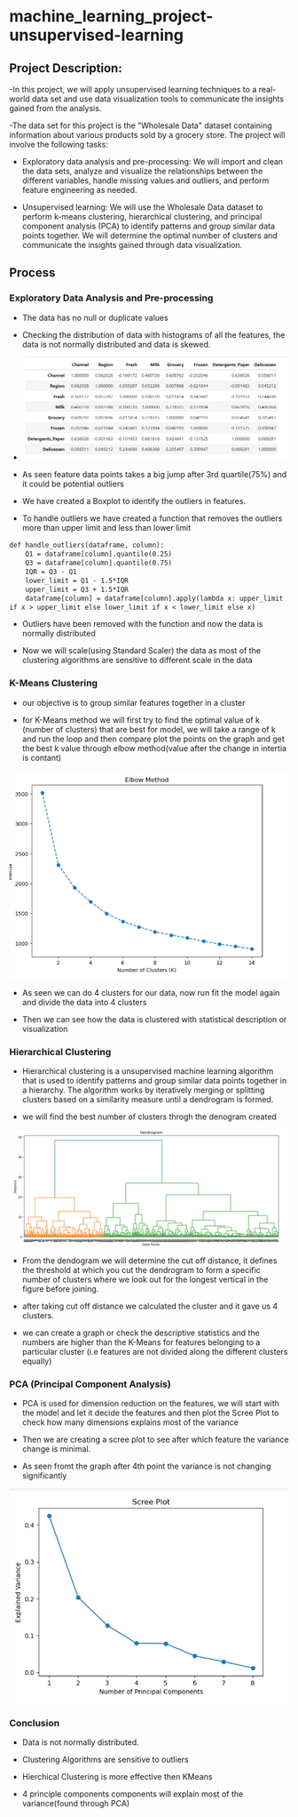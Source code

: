 # machine_learning_project-unsupervised-learning


## Project Description:
-In this project, we will apply unsupervised learning techniques to a real-world data set and use data visualization tools to communicate the insights gained from the analysis.

-The data set for this project is the "Wholesale Data" dataset containing information about various products sold by a grocery store.
The project will involve the following tasks:

-	Exploratory data analysis and pre-processing: We will import and clean the data sets, analyze and visualize the relationships between the different variables, handle missing values and outliers, and perform feature engineering as needed.

-	Unsupervised learning: We will use the Wholesale Data dataset to perform k-means clustering, hierarchical clustering, and principal component analysis (PCA) to identify patterns and group similar data points together. We will determine the optimal number of clusters and communicate the insights gained through data visualization.

## Process

### Exploratory Data Analysis and Pre-processing

- The data has no null or duplicate values

- Checking the distribution of data with histograms of all the features,
the data is not normally distributed and data is skewed.

- ![Alt text](image.png)

- As seen feature data points takes a big jump after 3rd quartile(75%) and it could be potential outliers

- We have created a Boxplot to identify the outliers in features.

- To handle outliers we have created a function that removes the outliers more than upper limit and less than lower limit
```
def handle_outliers(dataframe, column):
    Q1 = dataframe[column].quantile(0.25)
    Q3 = dataframe[column].quantile(0.75)
    IQR = Q3 - Q1
    lower_limit = Q1 - 1.5*IQR
    upper_limit = Q3 + 1.5*IQR
    dataframe[column] = dataframe[column].apply(lambda x: upper_limit if x > upper_limit else lower_limit if x < lower_limit else x)
```
- Outliers have been removed with the function and now the data is normally distributed

- Now we will scale(using Standard Scaler) the data as most of the clustering algorithms are sensitive to different scale in the data 

### K-Means Clustering

- our objective is to group similar features together in a cluster

- for K-Means method we will first try to find the optimal value of k (number of clusters) that are best for model, we will take a range of k and run the loop and then compare plot the points on the graph and get the best k value through elbow method(value after the change in intertia is contant)

![Alt text](image-1.png)

- As seen we can do 4 clusters for our data, now run fit the model again and divide the data into 4 clusters

- Then we can see how the data is clustered with statistical description or visualization

### Hierarchical Clustering 

- Hierarchical clustering is a unsupervised machine learning algorithm that is used to identify patterns and group similar data points together in a hierarchy. The algorithm works by iteratively merging or splitting clusters based on a similarity measure until a dendrogram is formed.

- we will find the best number of clusters throgh the denogram created

![Alt text](image-2.png)

- From the dendogram we will determine the cut off distance, it defines the threshold at which you cut the dendrogram to form a specific number of clusters where we look out for the longest vertical in the figure before joining.

- after taking cut off distance we calculated the cluster and it gave us 4 clusters.

- we can create a graph or check the descriptive statistics and the numbers are higher than the K-Means for features belonging to a particular cluster (i.e features are not divided along the different clusters equally)

### PCA (Principal Component Analysis)

- PCA is used for dimension reduction on the features, we will start with the model and let it decide the features and then plot the Scree Plot to check how many dimensions explains most of the variance

- Then we are creating a scree plot to see after which feature the variance change is minimal.

- As seen fromt the graph after 4th point the variance is not changing significantly

![Alt text](image-3.png)

### Conclusion

- Data is not normally distributed.

- Clustering Algorithms are sensitive to outliers

- Hierchical Clustering is more effective then KMeans

- 4 principle components components will explain most of the variance(found through PCA)